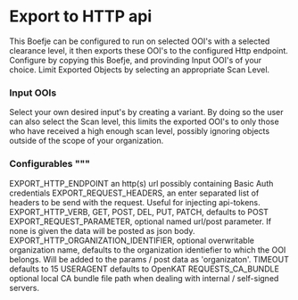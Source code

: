 # Export to HTTP api

This Boefje can be configured to run on selected OOI's with a selected clearance level, it then exports these OOI's to the configured Http endpoint.
Configure by copying this Boefje, and provinding Input OOI's of your choice. Limit Exported Objects by selecting an appropriate Scan Level.

### Input OOIs

Select your own desired input's by creating a variant. By doing so the user can also select the Scan level, this limits the exported OOI's to only those who have received a high enough scan level, possibly ignoring objects outside of the scope of your organization.

### Configurables """

EXPORT_HTTP_ENDPOINT an http(s) url possibly containing Basic Auth credentials
EXPORT_REQUEST_HEADERS, an enter separated list of headers to be send with the request. Useful for injecting api-tokens.
EXPORT_HTTP_VERB, GET, POST, DEL, PUT, PATCH, defaults to POST
EXPORT_REQUEST_PARAMETER, optional named url/post parameter. If none is given the data will be posted as json body.
EXPORT_HTTP_ORGANIZATION_IDENTIFIER, optional overwritable organization name, defaults to the organization identiefier to which the OOI belongs. Will be added to the params / post data as 'organizaton'.
TIMEOUT defaults to 15
USERAGENT defaults to OpenKAT
REQUESTS_CA_BUNDLE optional local CA bundle file path when dealing with internal / self-signed servers.
